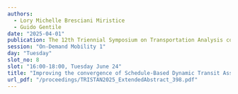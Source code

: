 ```yaml
---
authors:
  - Lory Michelle Bresciani Miristice
  - Guido Gentile
date: "2025-04-01"
publication: The 12th Triennial Symposium on Transportation Analysis conference
session: "On-Demand Mobility 1"
day: "Tuesday"
slot_no: 8
slot: "16:00-18:00, Tuesday June 24"
title: "Improving the convergence of Schedule-Based Dynamic Transit Assignment Models with capacity constraints"
url_pdf: "/proceedings/TRISTAN2025_ExtendedAbstract_398.pdf"
---
```

